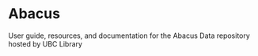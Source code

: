 # Abacus
User guide, resources, and documentation for the Abacus Data repository hosted by UBC Library
